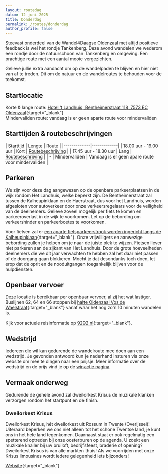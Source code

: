 ```yaml
---
layout: routedag
datum: 12 juni 2025
title: Donderdag
permalink: /routes/donderdag
author_profile: false
---
```


Steevast onderdeel van de Wandel4Daagse Oldenzaal met altijd positieve feedback is wel het rondje Tankenberg. Deze avond wandelen we wederom een rondje door de natuurschoon van Tankenberg en omgeving. Een prachtige route met een aantal mooie vergezichten.  

Gelieve jullie extra aandacht om op de wandelpaden te blijven en hier niet van af te treden. Dit om de natuur en de wandelroutes te behouden voor de toekomst.  

## Startlocatie

Korte & lange route: [Hotel ‘t Landhuis, Bentheimerstraat 118, 7573 EC Oldenzaal](https://goo.gl/maps/nwD1usgUDQnt8hvPA){:target="_blank"}  
Mindervaliden route: vandaag is er geen aparte route voor mindervaliden

## Starttijden & routebeschrijvingen

| Starttijd | Lengte | Route |
|-------------|-------------|
| 18.00 uur - 19.00 uur | Kort | [Routebeschrijving](/routes/kort/donderdag) |
| 17.45 uur - 18.30 uur | Lang | [Routebeschrijving](/routes/lang/donderdag) |
| - | Mindervaliden | Vandaag is er geen apare route voor mindervaliden |

## Parkeren

We zijn voor deze dag aangewezen op de openbare parkeerplaatsen in de wijk rondom Het Landhuis, welke beperkt zijn. De Bentheimerstraat zal tussen de Kalheupinklaan en de Haerstraat, dus voor het Landhuis, worden afgesloten voor autoverkeer door onze verkeersregelaars voor de veiligheid van de deelnemers. Gelieve zoveel mogelijk per fiets te komen en parkeeroverlast in de wijk te voorkomen. Let op de bebording om verkeershinder en parkeerboetes te voorkomen.    

Voor fietsen zal er [een aparte fietsparkeerstrook worden ingericht langs de Kalheupinklaan](https://maps.app.goo.gl/JLfozeaobaTLpMQV8){:target="_blank"}. Onze vrijwilligers en aanwezige bebording zullen je helpen om je naar de juiste plek te wijzen. Fietsen liever niet parkeren aan de zijkant van Het Landhuis. Door de grote hoeveelheden deelnemers die we dit jaar verwachten te hebben zal het daar niet passen of de doorgang gaan blokkeren. Mocht je dat desondanks toch doen, let erop dat de oprit en de nooduitgangen toegankelijk blijven voor de hulpdiensten.  

## Openbaar vervoer

Deze locatie is bereikbaar per openbaar vervoer, al zij het wat lastiger. Buslijnen 62, 64 en 66 stoppen bij [halte Oldenzaal Vos de Waelstraat](https://9292.nl/locaties/oldenzaal%2Fbushalte-vos-de-waelstraat/departures){:target="_blank"} vanaf waar het nog zo'n 10 minuten wandelen is.  

Kijk voor actuele reisinformatie op [9292.nl](https://9292.nl/){:target="_blank"}.  

## Wedstrijd

Iedereen die wil kan gedurende de wandelroute mee doen aan een wedstrijd. Je gevonden antwoord kun je naderhand insturen via onze website om mee te dingen naar een prijsje. Meer informatie over de wedstrijd en de prijs vind je op de [winactie pagina](/winacties#donderdag).  

## Vermaak onderweg

Gedurende de gehele avond zal dweilorkest Krisus de muzikale klanken verzorgen rondom het startpunt en de finish.  

### Dweilorkest Krisus

Dweilorkest Krisus, hét dweilorkest uit Rossum in Twente (Overijssel)! Uiteraard beperken we ons niet alleen tot het schone Twentse land, je kunt ons in het hele land tegenkomen. Daarnaast staat er ook regelmatig een spetterend optreden bij onze oosterburen op de agenda.
U zoekt een muzikale knaller bij uw bruiloft, bedrijfsfeest, braderie of opening? Dweilorkest Krisus is van alle markten thuis! Als we voorrijden met onze Krisus limousines wordt iedere gelegenheid iets bijzonders!

[Website](https://www.dweilorkestkrisus.nl/){:target="_blank"}
